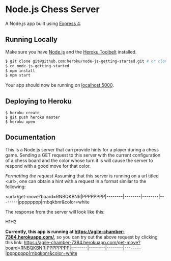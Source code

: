 # Node.js Chess Server

A Node.js app built using [Express 4](http://expressjs.com/).

## Running Locally

Make sure you have [Node.js](http://nodejs.org/) and the [Heroku Toolbelt](https://toolbelt.heroku.com/) installed.

```sh
$ git clone git@github.com:heroku/node-js-getting-started.git # or clone your own fork
$ cd node-js-getting-started
$ npm install
$ npm start
```

Your app should now be running on [localhost:5000](http://localhost:5000/).

## Deploying to Heroku

```
$ heroku create
$ git push heroku master
$ heroku open
```

## Documentation

This is a Node.js server that can provide hints for a player during a chess game. Sending a GET request to this server with the current configuration of a chess board and the color whose turn it is will cause the server to respond with a good move for that color.

*Formatting the request*
Assuming that this server is running on a url titled \<url\>, one can obtain a hint with a request in a format similar to the following:

  \<url\>/get-move?board=RNBQKBNR|PPPPPPPP|--------|--------|--------|--------|pppppppp|rnbqkbnr&color=white

The response from the server will look like this:

  H1H2

**Currently, this app is running at https://agile-chamber-7384.herokuapp.com/**, so you can try out the above request by clicking this link: https://agile-chamber-7384.herokuapp.com/get-move?board=RNBQKBNR|PPPPPPPP|--------|--------|--------|--------|pppppppp|rnbqkbnr&color=white
